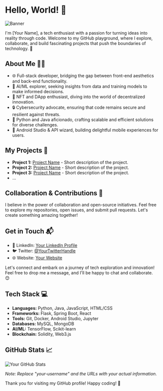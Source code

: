 # Hello, World! 👋

![Banner](https://your-image-url.com/your-image.png)

I'm [Your Name], a tech enthusiast with a passion for turning ideas into reality through code. Welcome to my GitHub playground, where I explore, collaborate, and build fascinating projects that push the boundaries of technology. 🚀

## About Me 🧑‍💻

- 🌐 Full-stack developer, bridging the gap between front-end aesthetics and back-end functionality.
- 🤖 AI/ML explorer, seeking insights from data and training models to make informed decisions.
- 🎨 NFT and DApp enthusiast, diving into the world of decentralized innovation.
- 🔒 Cybersecurity advocate, ensuring that code remains secure and resilient against threats.
- 🐍 Python and Java aficionado, crafting scalable and efficient solutions for diverse challenges.
- 📱 Android Studio & API wizard, building delightful mobile experiences for users.

## My Projects 🚧

- **Project 1:** [Project Name](https://github.com/your-username/project1) - Short description of the project.
- **Project 2:** [Project Name](https://github.com/your-username/project2) - Short description of the project.
- **Project 3:** [Project Name](https://github.com/your-username/project3) - Short description of the project.
- ...

## Collaboration & Contributions 🤝

I believe in the power of collaboration and open-source initiatives. Feel free to explore my repositories, open issues, and submit pull requests. Let's create something amazing together!

## Get in Touch 📬

- 💼 LinkedIn: [Your LinkedIn Profile](https://www.linkedin.com/in/your-linkedin-profile/)
- 🐦 Twitter: [@YourTwitterHandle](https://twitter.com/your-twitter-handle)
- 🌐 Website: [Your Website](https://www.your-website.com)

Let's connect and embark on a journey of tech exploration and innovation! Feel free to drop me a message, and I'll be happy to chat and collaborate. 😊

## Tech Stack 💻

- **Languages:** Python, Java, JavaScript, HTML/CSS
- **Frameworks:** Flask, Spring Boot, React
- **Tools:** Git, Docker, Android Studio, Jupyter
- **Databases:** MySQL, MongoDB
- **AI/ML:** TensorFlow, Scikit-learn
- **Blockchain:** Solidity, Web3.js

## GitHub Stats 📈

![Your GitHub Stats](https://github-readme-stats.vercel.app/api?username=your-username&show_icons=true&theme=dark)

*Note: Replace "your-username" and the URLs with your actual information.*

Thank you for visiting my GitHub profile! Happy coding! 🚀
